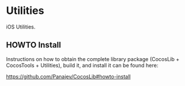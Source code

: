 Utilities
==========

iOS Utilities.


HOWTO Install
-------------

Instructions on how to obtain the complete library package (CocosLib + CocosTools + Utilities), build it, and install it can be found here:

https://github.com/Panajev/CocosLib#howto-install